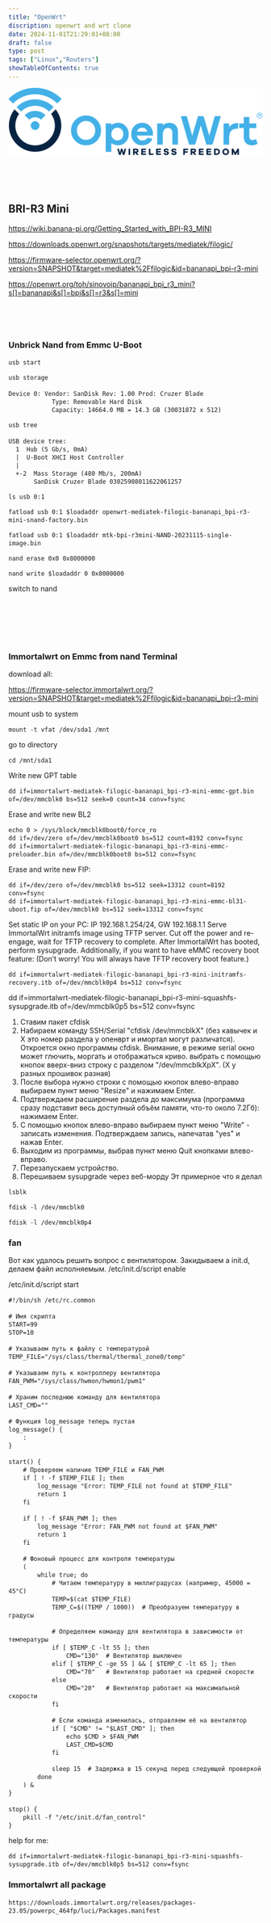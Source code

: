 ```yaml
---
title: "OpenWrt"
discription: openwrt and wrt clone
date: 2024-11-01T21:29:01+08:00 
draft: false
type: post
tags: ["Linux","Routers"]
showTableOfContents: true
--- 
```




![img](images/OpenWrt_Logo.svg)

&nbsp;
&nbsp;

&nbsp;
&nbsp;

## BRI-R3 Mini

https://wiki.banana-pi.org/Getting_Started_with_BPI-R3_MINI

https://downloads.openwrt.org/snapshots/targets/mediatek/filogic/

https://firmware-selector.openwrt.org/?version=SNAPSHOT&target=mediatek%2Ffilogic&id=bananapi_bpi-r3-mini

https://openwrt.org/toh/sinovoip/bananapi_bpi_r3_mini?s[]=bananapi&s[]=bpi&s[]=r3&s[]=mini


&nbsp;
&nbsp;

&nbsp;
&nbsp;


### Unbrick Nand from Emmc U-Boot


```
usb start
```

```
usb storage

Device 0: Vendor: SanDisk Rev: 1.00 Prod: Cruzer Blade
            Type: Removable Hard Disk
            Capacity: 14664.0 MB = 14.3 GB (30031872 x 512)
```

```
usb tree

USB device tree:
  1  Hub (5 Gb/s, 0mA)
  |  U-Boot XHCI Host Controller
  |
  +-2  Mass Storage (480 Mb/s, 200mA)
       SanDisk Cruzer Blade 03025908011622061257
```

```
ls usb 0:1 
```

```
fatload usb 0:1 $loadaddr openwrt-mediatek-filogic-bananapi_bpi-r3-mini-snand-factory.bin
```
```
fatload usb 0:1 $loadaddr mtk-bpi-r3mini-NAND-20231115-single-image.bin
```
```
nand erase 0x0 0x8000000
```
```
nand write $loadaddr 0 0x8000000
```
switch to nand

&nbsp;
&nbsp;

&nbsp;
&nbsp;

&nbsp;
&nbsp;

### Immortalwrt on Emmc from nand Terminal

download all:

https://firmware-selector.immortalwrt.org/?version=SNAPSHOT&target=mediatek%2Ffilogic&id=bananapi_bpi-r3-mini

mount usb to system
```
mount -t vfat /dev/sda1 /mnt
```
go to directory
```
cd /mnt/sda1
```
Write new GPT table
```
dd if=immortalwrt-mediatek-filogic-bananapi_bpi-r3-mini-emmc-gpt.bin of=/dev/mmcblk0 bs=512 seek=0 count=34 conv=fsync
```
Erase and write new BL2
```
echo 0 > /sys/block/mmcblk0boot0/force_ro
dd if=/dev/zero of=/dev/mmcblk0boot0 bs=512 count=8192 conv=fsync
dd if=immortalwrt-mediatek-filogic-bananapi_bpi-r3-mini-emmc-preloader.bin of=/dev/mmcblk0boot0 bs=512 conv=fsync
```
Erase and write new FIP:
```
dd if=/dev/zero of=/dev/mmcblk0 bs=512 seek=13312 count=8192 conv=fsync
dd if=immortalwrt-mediatek-filogic-bananapi_bpi-r3-mini-emmc-bl31-uboot.fip of=/dev/mmcblk0 bs=512 seek=13312 conv=fsync
```
Set static IP on your PC:
IP 192.168.1.254/24, GW 192.168.1.1
Serve ImmortalWrt initramfs image using TFTP server.
Cut off the power and re-engage, wait for TFTP recovery to complete.
After ImmortalWrt has booted, perform sysupgrade.
Additionally, if you want to have eMMC recovery boot feature:
(Don’t worry! You will always have TFTP recovery boot feature.)




```
dd if=immortalwrt-mediatek-filogic-bananapi_bpi-r3-mini-initramfs-recovery.itb of=/dev/mmcblk0p4 bs=512 conv=fsync
```




dd if=immortalwrt-mediatek-filogic-bananapi_bpi-r3-mini-squashfs-sysupgrade.itb of=/dev/mmcblk0p5 bs=512 conv=fsync

1. Ставим пакет cfdisk
2. Набираем команду SSH/Serial "cfdisk /dev/mmcblkX" (без кавычек и Х это номер раздела у опенврт и имортал могут различатся). Откроется окно программы cfdisk. Внимание, в режиме serial окно может глючить, моргать и отображаться криво. выбрать с помощью кнопок вверх-вниз строку с разделом "/dev/mmcblkXpX". (X у разных прошивок разная)
3. После выбора нужно строки с помощью кнопок влево-вправо выбираем пункт меню "Resize" и нажимаем Enter.
4. Подтверждаем расширение раздела до максимума (программа сразу подставит весь доступный объём памяти, что-то около 7.2Гб): нажимаем Enter.
5. С помощью кнопок влево-вправо выбираем пункт меню "Write" - записать изменения.
Подтверждаем запись, напечатав "yes" и нажав Enter.
6. Выходим из программы, выбрав пункт меню Quit кнопками влево-вправо.
7. Перезапускаем устройство.
8. Перешиваем sysupgrade через веб-морду
Эт примерное что я делал



```
lsblk
```

```
fdisk -l /dev/mmcblk0
```
```
fdisk -l /dev/mmcblk0p4
```


### fan

Вот как удалось решить вопрос с вентилятором. Закидываем а init.d, делаем файл исполняемым. /etc/init.d/script enable

/etc/init.d/script start

```
#!/bin/sh /etc/rc.common

# Имя скрипта
START=99
STOP=10

# Указываем путь к файлу с температурой
TEMP_FILE="/sys/class/thermal/thermal_zone0/temp"

# Указываем путь к контроллеру вентилятора
FAN_PWM="/sys/class/hwmon/hwmon1/pwm1"

# Храним последнюю команду для вентилятора
LAST_CMD=""

# Функция log_message теперь пустая
log_message() {
    :
}

start() {
    # Проверяем наличие TEMP_FILE и FAN_PWM
    if [ ! -f $TEMP_FILE ]; then
        log_message "Error: TEMP_FILE not found at $TEMP_FILE"
        return 1
    fi

    if [ ! -f $FAN_PWM ]; then
        log_message "Error: FAN_PWM not found at $FAN_PWM"
        return 1
    fi

    # Фоновый процесс для контроля температуры
    (
        while true; do
            # Читаем температуру в миллиградусах (например, 45000 = 45°C)
            TEMP=$(cat $TEMP_FILE)
            TEMP_C=$((TEMP / 1000))  # Преобразуем температуру в градусы

            # Определяем команду для вентилятора в зависимости от температуры
            if [ $TEMP_C -lt 55 ]; then
                CMD="130"  # Вентилятор выключен
            elif [ $TEMP_C -ge 55 ] && [ $TEMP_C -lt 65 ]; then
                CMD="70"   # Вентилятор работает на средней скорости
            else
                CMD="20"   # Вентилятор работает на максимальной скорости
            fi

            # Если команда изменилась, отправляем её на вентилятор
            if [ "$CMD" != "$LAST_CMD" ]; then
                echo $CMD > $FAN_PWM
                LAST_CMD=$CMD
            fi

            sleep 15  # Задержка в 15 секунд перед следующей проверкой
        done
    ) &
}

stop() {
    pkill -f "/etc/init.d/fan_control"
}

```

help for me:
```
dd if=immortalwrt-mediatek-filogic-bananapi_bpi-r3-mini-squashfs-sysupgrade.itb of=/dev/mmcblk0p5 bs=512 conv=fsync
```

### Immortalwrt all package

```
https://downloads.immortalwrt.org/releases/packages-23.05/powerpc_464fp/luci/Packages.manifest
```